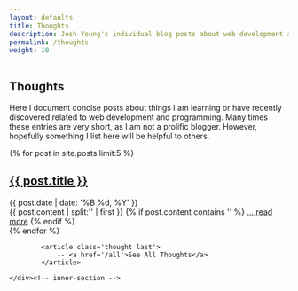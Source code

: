 ```yaml
---
layout: defaults
title: Thoughts
description: Josh Young's individual blog posts about web development and programming
permalink: /thoughts
weight: 10
---
```


<section class='thoughts'>
    <div class='inner-section'>
        <h2 class='thought'>Thoughts</h2>
        <article class='thought'>
            <p>Here I document concise posts about things I am learning or have recently discovered related to web development and programming. Many times these entries are very short, as I am not a prolific blogger. However, hopefully something I list here will be helpful to others.</p>
        </article>
        {% for post in site.posts limit:5 %}
            <article>
                <h2><a href='{{ post.url }}'>{{ post.title }}</a></h2>
                <div class='date'>{{ post.date | date: '%B %d, %Y' }}</div>
                    {{ post.content | split:'<!--more-->' | first }}
                    {% if post.content contains '<!--more-->' %}
                    <a href='{{ post.url }}'>... read more</a>
                    {% endif %}
            </article>
        {% endfor %}

            <article class='thought last'>
                -- <a href='/all'>See All Thoughts</a>
            </article>

    </div><!-- inner-section -->
</section>